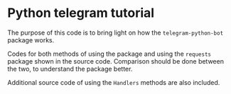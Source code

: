# Python telegram tutorial

The purpose of this code is to bring light on how the `telegram-python-bot` package works.

Codes for both methods of using the package and using the `requests` package shown in the source code. Comparison should be done between the two, to understand the package better.

Additional source code of using the `Handlers` methods are also included.
